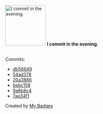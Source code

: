 <img src="https://my-badges.github.io/my-badges/evening-commits.png" alt="I commit in the evening." title="I commit in the evening." width="128">
<strong>I commit in the evening.</strong>
<br><br>

Commits:

- <a href="https://github.com/GeoGuess/GeoGuess/commit/db5664997ad08923d74168f355de1cf7e2c6eaa3">db56649</a>
- <a href="https://github.com/GeoGuess/GeoGuess/commit/54ad3784158992f56e01a54ef19a22e1bea9f7ab">54ad378</a>
- <a href="https://github.com/GeoGuess/demo/commit/20a3866f6b09b70e7b55114d69fe6ab50c0ef0ea">20a3866</a>
- <a href="https://github.com/GeoGuess/GeoGuess/commit/bebc158938d6d4adff322d4c9677107ebcc0ef99">bebc158</a>
- <a href="https://github.com/GeoGuess/GeoGuess/commit/9a8b8c468450963b288131bd9066816be8d087a5">9a8b8c4</a>
- <a href="https://github.com/GeoGuess/GeoGuess/commit/7ae34f186eeed50959b9af6eaebb86a44d7a36c5">7ae34f1</a>


Created by <a href="https://github.com/my-badges/my-badges">My Badges</a>